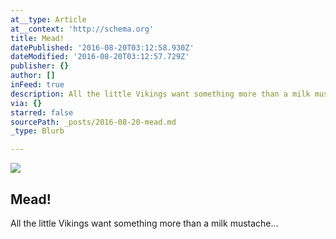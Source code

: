 ```yaml
---
at__type: Article
at__context: 'http://schema.org'
title: Mead!
datePublished: '2016-08-20T03:12:58.930Z'
dateModified: '2016-08-20T03:12:57.729Z'
publisher: {}
author: []
inFeed: true
description: All the little Vikings want something more than a milk mustache…
via: {}
starred: false
sourcePath: _posts/2016-08-20-mead.md
_type: Blurb

---
```

<article style=""><img src="https://the-grid-user-content.s3-us-west-2.amazonaws.com/0a347026-6b9d-4cc6-b190-38ddbc19b264.jpg" /><h1>Mead!</h1><p>All the little Vikings want something more than a milk mustache…</p></article>